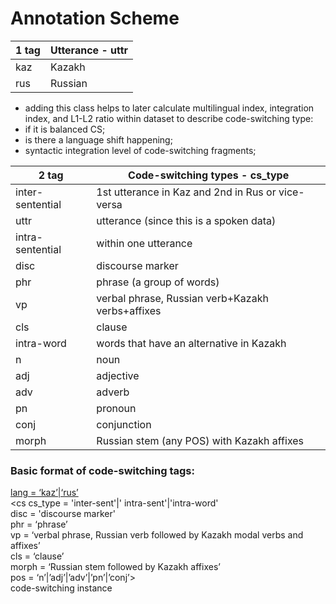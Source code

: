 # Annotation Scheme 

| 1 tag   | Utterance - uttr                          |
| ------- | ------------------------------------------- |
| kaz     | Kazakh      |
| rus     | Russian        |


- adding this class helps to later calculate multilingual index, integration index, and L1-L2 ratio within dataset to describe code-switching type: 
- if it is balanced CS; 
- is there a language shift happening; 
- syntactic integration level of code-switching fragments;


| 2 tag           | Code-switching types - cs_type                 |
| --------------- | --------------------------------------------------- |
|inter-sentential | 1st utterance in Kaz and 2nd in Rus or vice-versa |
| uttr            | utterance (since this is a spoken data)             |
| intra-sentential | within one utterance |
| disc            | discourse marker                                    |
| phr             | phrase (a group of words)                           |
| vp              | verbal phrase, Russian verb+Kazakh verbs+affixes    |
| cls             | clause                                              |
| intra-word |words that have an alternative in Kazakh |
| n               | noun                                                |
| adj             | adjective                                           |
| adv             | adverb                                              |
| pn              | pronoun                                             |
| conj            | conjunction                                         |
| morph           | Russian stem (any POS) with Kazakh affixes          |


### Basic format of code-switching tags:

<u> lang = ‘kaz’|‘rus’ </u>  <br />
<cs cs_type = 'inter-sent'|' intra-sent'|'intra-word' <br />
disc = 'discourse marker' <br />
phr = ‘phrase’ <br />
vp = ‘verbal phrase, Russian verb followed by Kazakh modal verbs and affixes’ <br />
cls = ‘clause’ <br />
morph = ‘Russian stem followed by Kazakh affixes’ <br />
pos = ‘n’|’adj’|’adv’|’pn’|’conj’> <br />
code-switching instance </cs>   <br />


